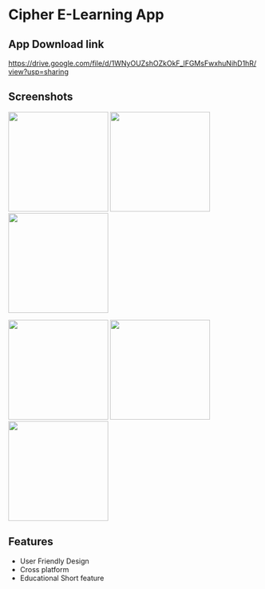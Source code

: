 
# Cipher E-Learning App

## App Download link
https://drive.google.com/file/d/1WNyOUZshOZkOkF_lFGMsFwxhuNihD1hR/view?usp=sharing

## Screenshots
<p align="left">
  <img src="https://user-images.githubusercontent.com/94080341/231204955-1542cad3-7915-4e44-8667-0f15e26c2c1c.png" width="200"  />
  <img src="https://user-images.githubusercontent.com/94080341/231205086-a56cd428-5730-4e17-b8f7-5c4775fdfb12.png" width="200"  />
  <img src="https://user-images.githubusercontent.com/94080341/231205660-b11a943b-a201-4792-afa9-e3751c0adcdb.png" width="200"  />
</p>

<p align="left">
  <img src="https://user-images.githubusercontent.com/94080341/231205799-c597aa07-9846-468a-867a-8a78a3d2673c.png" width="200" />
  <img src="https://user-images.githubusercontent.com/94080341/231205966-badb50e3-8bd4-4981-9d4e-8fe1d2332047.png" width="200"  />
  <img src="https://user-images.githubusercontent.com/94080341/231205999-fc700b3b-2a3f-4485-a4a5-2a6875a342cd.png" width="200" />
</p>


## Features

- User Friendly Design
- Cross platform
- Educational Short feature
